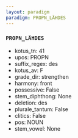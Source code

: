 ```yaml
---
layout: paradigm
paradigm: PROPN_LÄHDES
---
```

### ` PROPN_LÄHDES `


* kotus_tn: 41
* upos: PROPN
* suffix_regex: des
* kotus_av: F
* grade_dir: strengthen
* harmony: front
* possessive: False
* stem_diphthong: None
* deletion: des
* plurale_tantum: False
* clitics: False
* pos: NOUN
* stem_vowel: None
